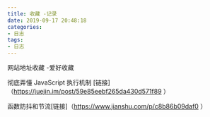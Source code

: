 ```yaml
---
title: 收藏 -记录
date: 2019-09-17 20:48:18
categories:
- 日志
tags:
- 日志
---
```


网站地址收藏 -爱好收藏 

<!-- more -->

彻底弄懂 JavaScript 执行机制 [链接]（https://juejin.im/post/59e85eebf265da430d571f89 ）

函数防抖和节流[链接]（https://www.jianshu.com/p/c8b86b09daf0 ）